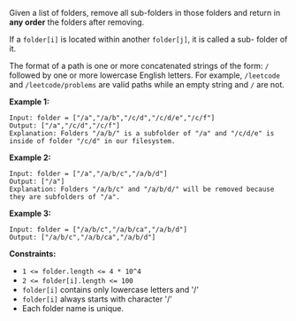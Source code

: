 Given a list of folders, remove all sub-folders in those folders and return in
**any order** the folders after removing.

If a `folder[i]` is located within another `folder[j]`, it is called a sub-
folder of it.

The format of a path is one or more concatenated strings of the form: `/`
followed by one or more lowercase English letters. For example, `/leetcode`
and `/leetcode/problems` are valid paths while an empty string and `/` are
not.



**Example 1:**

    
    
    Input: folder = ["/a","/a/b","/c/d","/c/d/e","/c/f"]
    Output: ["/a","/c/d","/c/f"]
    Explanation: Folders "/a/b/" is a subfolder of "/a" and "/c/d/e" is inside of folder "/c/d" in our filesystem.
    

**Example 2:**

    
    
    Input: folder = ["/a","/a/b/c","/a/b/d"]
    Output: ["/a"]
    Explanation: Folders "/a/b/c" and "/a/b/d/" will be removed because they are subfolders of "/a".
    

**Example 3:**

    
    
    Input: folder = ["/a/b/c","/a/b/ca","/a/b/d"]
    Output: ["/a/b/c","/a/b/ca","/a/b/d"]
    



**Constraints:**

  * `1 <= folder.length <= 4 * 10^4`
  * `2 <= folder[i].length <= 100`
  * `folder[i]` contains only lowercase letters and '/'
  * `folder[i]` always starts with character '/'
  * Each folder name is unique.

